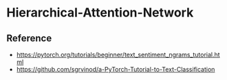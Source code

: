 # Hierarchical-Attention-Network

## Reference
- https://pytorch.org/tutorials/beginner/text_sentiment_ngrams_tutorial.html
- https://github.com/sgrvinod/a-PyTorch-Tutorial-to-Text-Classification
